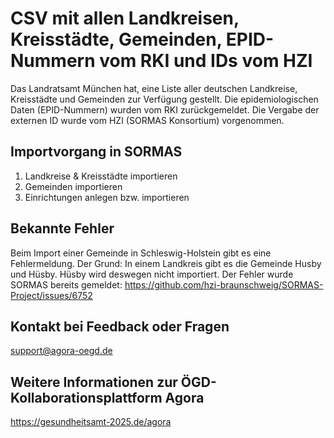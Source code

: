 # CSV mit allen Landkreisen, Kreisstädte, Gemeinden, EPID-Nummern vom RKI und IDs vom HZI

Das Landratsamt München hat, eine Liste aller deutschen Landkreise, Kreisstädte und Gemeinden zur Verfügung gestellt. Die epidemiologischen Daten (EPID-Nummern) wurden vom RKI zurückgemeldet. Die Vergabe der externen ID wurde vom HZI (SORMAS Konsortium) vorgenommen.

## Importvorgang in SORMAS

1. Landkreise & Kreisstädte importieren
2. Gemeinden importieren
3. Einrichtungen anlegen bzw. importieren

## Bekannte Fehler

Beim Import einer Gemeinde in Schleswig-Holstein gibt es eine Fehlermeldung. Der Grund: In einem Landkreis gibt es die Gemeinde Husby und Hüsby. Hüsby wird deswegen nicht importiert. Der Fehler wurde SORMAS bereits gemeldet: https://github.com/hzi-braunschweig/SORMAS-Project/issues/6752

## Kontakt bei Feedback oder Fragen

support@agora-oegd.de

## Weitere Informationen zur ÖGD-Kollaborationsplattform Agora
https://gesundheitsamt-2025.de/agora
